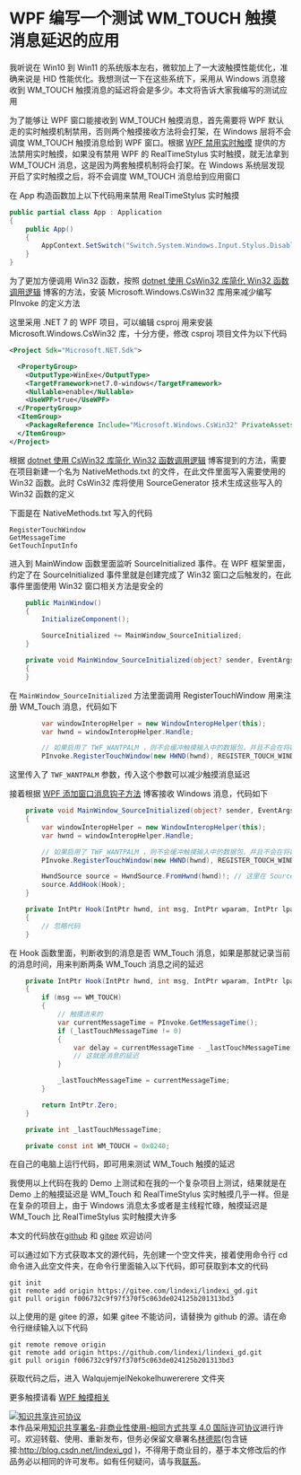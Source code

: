 
# WPF 编写一个测试 WM_TOUCH 触摸消息延迟的应用

我听说在 Win10 到 Win11 的系统版本左右，微软加上了一大波触摸性能优化，准确来说是 HID 性能优化。我想测试一下在这些系统下，采用从 Windows 消息接收到 WM_TOUCH 触摸消息的延迟将会是多少。本文将告诉大家我编写的测试应用

<!--more-->


<!-- 发布 -->
<!-- 博客 -->

为了能够让 WPF 窗口能接收到 WM_TOUCH 触摸消息，首先需要将 WPF 默认走的实时触摸机制禁用，否则两个触摸接收方法将会打架，在 Windows 层将不会调度 WM_TOUCH 触摸消息给到 WPF 窗口。根据 [WPF 禁用实时触摸](https://blog.lindexi.com/post/WPF-%E7%A6%81%E7%94%A8%E5%AE%9E%E6%97%B6%E8%A7%A6%E6%91%B8.html ) 提供的方法禁用实时触摸，如果没有禁用 WPF 的 RealTimeStylus 实时触摸，就无法拿到 WM_TOUCH 消息，这是因为两套触摸机制将会打架。在 Windows 系统层发现开启了实时触摸之后，将不会调度 WM_TOUCH 消息给到应用窗口

在 App 构造函数加上以下代码用来禁用 RealTimeStylus 实时触摸

```csharp
public partial class App : Application
{
    public App()
    {
        AppContext.SetSwitch("Switch.System.Windows.Input.Stylus.DisableStylusAndTouchSupport", true);
    }
}
```

为了更加方便调用 Win32 函数，按照 [dotnet 使用 CsWin32 库简化 Win32 函数调用逻辑](https://blog.lindexi.com/post/dotnet-%E4%BD%BF%E7%94%A8-CsWin32-%E5%BA%93%E7%AE%80%E5%8C%96-Win32-%E5%87%BD%E6%95%B0%E8%B0%83%E7%94%A8%E9%80%BB%E8%BE%91.html ) 博客的方法，安装 Microsoft.Windows.CsWin32 库用来减少编写 PInvoke 的定义方法

这里采用 .NET 7 的 WPF 项目，可以编辑 csproj 用来安装 Microsoft.Windows.CsWin32 库，十分方便，修改 csproj 项目文件为以下代码

```xml
<Project Sdk="Microsoft.NET.Sdk">

  <PropertyGroup>
    <OutputType>WinExe</OutputType>
    <TargetFramework>net7.0-windows</TargetFramework>
    <Nullable>enable</Nullable>
    <UseWPF>true</UseWPF>
  </PropertyGroup>
  <ItemGroup>
    <PackageReference Include="Microsoft.Windows.CsWin32" PrivateAssets="all" Version="0.2.63-beta" />
  </ItemGroup>
</Project>
```

根据 [dotnet 使用 CsWin32 库简化 Win32 函数调用逻辑](https://blog.lindexi.com/post/dotnet-%E4%BD%BF%E7%94%A8-CsWin32-%E5%BA%93%E7%AE%80%E5%8C%96-Win32-%E5%87%BD%E6%95%B0%E8%B0%83%E7%94%A8%E9%80%BB%E8%BE%91.html ) 博客提到的方法，需要在项目新建一个名为 NativeMethods.txt 的文件，在此文件里面写入需要使用的 Win32 函数。此时 CsWin32 库将使用 SourceGenerator 技术生成这些写入的 Win32 函数的定义

下面是在 NativeMethods.txt 写入的代码

```
RegisterTouchWindow
GetMessageTime
GetTouchInputInfo
```

进入到 MainWindow 函数里面监听 SourceInitialized 事件。在 WPF 框架里面，约定了在 SourceInitialized 事件里就是创建完成了 Win32 窗口之后触发的，在此事件里面使用 Win32 窗口相关方法是安全的

```csharp
    public MainWindow()
    {
        InitializeComponent();

        SourceInitialized += MainWindow_SourceInitialized;
    }

    private void MainWindow_SourceInitialized(object? sender, EventArgs e)
    {
    }
```

在 `MainWindow_SourceInitialized` 方法里面调用 RegisterTouchWindow 用来注册 WM_Touch 消息，代码如下

```csharp
        var windowInteropHelper = new WindowInteropHelper(this);
        var hwnd = windowInteropHelper.Handle;

        // 如果启用了 TWF_WANTPALM ，则不会缓冲触摸输入中的数据包，并且不会在将数据包发送到应用程序之前执行手掌检测。 如果要在处理 WM_TOUCH 消息时实现最小延迟，则启用 TWF_WANTPALM 最有用
        PInvoke.RegisterTouchWindow(new HWND(hwnd), REGISTER_TOUCH_WINDOW_FLAGS.TWF_WANTPALM);
```

这里传入了 `TWF_WANTPALM` 参数，传入这个参数可以减少触摸消息延迟

接着根据 [WPF 添加窗口消息钩子方法](https://blog.lindexi.com/post/WPF-%E6%B7%BB%E5%8A%A0%E7%AA%97%E5%8F%A3%E6%B6%88%E6%81%AF%E9%92%A9%E5%AD%90%E6%96%B9%E6%B3%95.html ) 博客接收 Windows 消息，代码如下

```csharp
    private void MainWindow_SourceInitialized(object? sender, EventArgs e)
    {
        var windowInteropHelper = new WindowInteropHelper(this);
        var hwnd = windowInteropHelper.Handle;

        // 如果启用了 TWF_WANTPALM ，则不会缓冲触摸输入中的数据包，并且不会在将数据包发送到应用程序之前执行手掌检测。 如果要在处理 WM_TOUCH 消息时实现最小延迟，则启用 TWF_WANTPALM 最有用
        PInvoke.RegisterTouchWindow(new HWND(hwnd), REGISTER_TOUCH_WINDOW_FLAGS.TWF_WANTPALM);

        HwndSource source = HwndSource.FromHwnd(hwnd)!; // 这里在 SourceInitialized 一定是存在的
        source.AddHook(Hook);
    }

    private IntPtr Hook(IntPtr hwnd, int msg, IntPtr wparam, IntPtr lparam, ref bool handled)
    {
        // 忽略代码
    }
```

在 Hook 函数里面，判断收到的消息是否 WM_Touch 消息，如果是那就记录当前的消息时间，用来判断两条 WM_Touch 消息之间的延迟

```csharp
    private IntPtr Hook(IntPtr hwnd, int msg, IntPtr wparam, IntPtr lparam, ref bool handled)
    {
        if (msg == WM_TOUCH)
        {
            // 触摸进来的
            var currentMessageTime = PInvoke.GetMessageTime();
            if (_lastTouchMessageTime != 0)
            {
                var delay = currentMessageTime - _lastTouchMessageTime;
                // 这就是消息的延迟
            }

            _lastTouchMessageTime = currentMessageTime;
        }

        return IntPtr.Zero;
    }

    private int _lastTouchMessageTime;

    private const int WM_TOUCH = 0x0240;
```

在自己的电脑上运行代码，即可用来测试 WM_Touch 触摸的延迟

我使用以上代码在我的 Demo 上测试和在我的一个复杂项目上测试，结果就是在 Demo 上的触摸延迟是 WM_Touch 和 RealTimeStylus 实时触摸几乎一样。但是在复杂的项目上，由于 Windows 消息太多或者是主线程忙碌，触摸延迟是 WM_Touch 比 RealTimeStylus 实时触摸大许多

本文的代码放在[github](https://github.com/lindexi/lindexi_gd/tree/f006732c9f97f370f5c063de024125b201313bd3/WalqujemjelNekokelhuwererere) 和 [gitee](https://gitee.com/lindexi/lindexi_gd/tree/f006732c9f97f370f5c063de024125b201313bd3/WalqujemjelNekokelhuwererere) 欢迎访问

可以通过如下方式获取本文的源代码，先创建一个空文件夹，接着使用命令行 cd 命令进入此空文件夹，在命令行里面输入以下代码，即可获取到本文的代码

```
git init
git remote add origin https://gitee.com/lindexi/lindexi_gd.git
git pull origin f006732c9f97f370f5c063de024125b201313bd3
```

以上使用的是 gitee 的源，如果 gitee 不能访问，请替换为 github 的源。请在命令行继续输入以下代码

```
git remote remove origin
git remote add origin https://github.com/lindexi/lindexi_gd.git
git pull origin f006732c9f97f370f5c063de024125b201313bd3
```

获取代码之后，进入 WalqujemjelNekokelhuwererere 文件夹

更多触摸请看 [WPF 触摸相关](https://blog.lindexi.com/post/WPF-%E8%A7%A6%E6%91%B8%E7%9B%B8%E5%85%B3.html )




<a rel="license" href="http://creativecommons.org/licenses/by-nc-sa/4.0/"><img alt="知识共享许可协议" style="border-width:0" src="https://licensebuttons.net/l/by-nc-sa/4.0/88x31.png" /></a><br />本作品采用<a rel="license" href="http://creativecommons.org/licenses/by-nc-sa/4.0/">知识共享署名-非商业性使用-相同方式共享 4.0 国际许可协议</a>进行许可。欢迎转载、使用、重新发布，但务必保留文章署名[林德熙](http://blog.csdn.net/lindexi_gd)(包含链接:http://blog.csdn.net/lindexi_gd )，不得用于商业目的，基于本文修改后的作品务必以相同的许可发布。如有任何疑问，请与我[联系](mailto:lindexi_gd@163.com)。